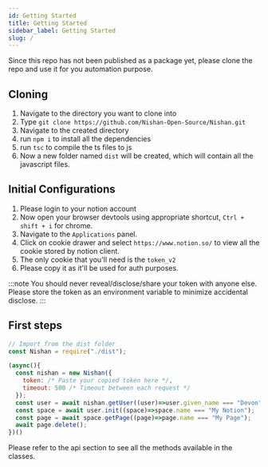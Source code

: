 ```yaml
---
id: Getting Started
title: Getting Started
sidebar_label: Getting Started
slug: /
---
```


Since this repo has not been published as a package yet, please clone the repo and use it for you automation purpose.

## Cloning

1. Navigate to the directory you want to clone into
2. Type `git clone https://github.com/Nishan-Open-Source/Nishan.git`
3. Navigate to the created directory
4. run `npm i` to install all the dependencies
5. run `tsc` to compile the ts files to js
6. Now a new folder named `dist` will be created, which will contain all the javascript files.

## Initial Configurations

1. Please login to your notion account
2. Now open your browser devtools using appropriate shortcut, `Ctrl + shift + i` for chrome.
3. Navigate to the `Applications` panel.
4. Click on cookie drawer and select `https://www.notion.so/` to view all the cookie stored by notion client.
5. The only cookie that you'll need is the `token_v2`
6. Please copy it as it'll be used for auth purposes.

:::note
You should never reveal/disclose/share your token with anyone else. Please store the token as an environment variable to minimize accidental disclose.
:::

## First steps

```js
// Import from the dist folder
const Nishan = require("./dist");

(async(){
  const nishan = new Nishan({
    token: /* Paste your copied token here */,
    timeout: 500 /* Timeout between each request */
  });
  const user = await nishan.getUser((user)=>user.given_name === "Devon");
  const space = await user.init((space)=>space.name === "My Notion");
  const page = await space.getPage((page)=>page.name === "My Page");
  await page.delete();
})()
```

Please refer to the api section to see all the methods available in the classes.